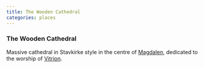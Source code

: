 ```yaml
---
title: The Wooden Cathedral
categories: places
---
```


### The Wooden Cathedral

Massive cathedral in Stavkirke style in the centre of [Magdalen](Magdalen), dedicated to the worship of [Vitrion](Vitrion).
